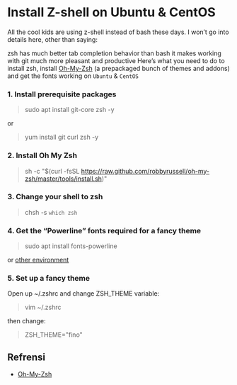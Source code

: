 # Install Z-shell on Ubuntu & CentOS

All the cool kids are using z-shell instead of bash these days. I won’t go into details here, other than saying:

zsh has much better tab completion behavior than bash
it makes working with git much more pleasant and productive
Here’s what you need to do to install zsh, install [Oh-My-Zsh](https://ohmyz.sh/) (a prepackaged bunch of themes and addons) and get the fonts working on `Ubuntu` & `CentOS`

### 1. Install prerequisite packages
>sudo apt install git-core zsh -y

or
>yum install git curl zsh -y

### 2. Install Oh My Zsh
>sh -c "$(curl -fsSL https://raw.github.com/robbyrussell/oh-my-zsh/master/tools/install.sh)"

### 3. Change your shell to zsh
>chsh -s `which zsh`

### 4. Get the “Powerline” fonts required for a fancy theme
>sudo apt install fonts-powerline

or
[other environment](https://github.com/powerline/fonts) 

### 5. Set up a fancy theme
Open up ~/.zshrc and change ZSH_THEME variable:
>vim ~/.zshrc

then change:
>ZSH_THEME="fino"

## Refrensi
- [Oh-My-Zsh](https://ohmyz.sh/)